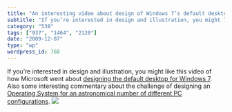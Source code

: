 ```yaml
---
title: "An interesting video about design of Windows 7’s default desktop colors"
subtitle: "If you’re interested in design and illustration, you might like this video of how Microsoft went abo..."
category: "538"
tags: ["937", "1464", "2120"]
date: "2009-12-07"
type: "wp"
wordpress_id: 768
---
```

If you’re interested in design and illustration, you might like this video of how Microsoft went about [designing the default desktop for Windows 7](http://windowsteamblog.com/blogs/windows7/archive/2009/12/06/how-we-designed-the-default-background-in-windows-7.aspx). Also some interesting commentary about the challenge of designing an [Operating System for an astronomical number of different PC configurations](http://windowsteamblog.com/blogs/windows7/archive/2009/12/06/how-we-designed-the-default-background-in-windows-7.aspx).
![](https://i0.wp.com/img.zemanta.com/pixy.gif?w=584)
